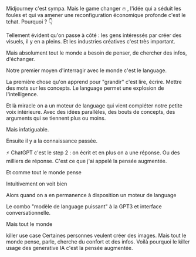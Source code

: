 
Midjourney c'est sympa. Mais le game changer 🔥 , l'idée qui a séduit les foules et qui va amener une reconfiguration économique profonde c'est le tchat. Pourquoi ? 👇

Tellement évident qu'on passe à côté  : les gens intéressés par créer des visuels, il y en a pleins.  Et les industries créatives c'est très important. 

Mais absolument tout le monde a besoin de penser, de chercher des infos, d'échanger. 

Notre premier moyen d'interragir avec le monde c'est le language. 

La première chose qu'on apprend pour "grandir" c'est lire, écrire. Mettre des mots sur les concepts. Le language permet une explosion de l'intelligence.  

Et là miracle on a un moteur de language qui vient compléter notre petite voix intérieure. Avec des idées parallèles, des bouts de concepts, des arguments qui se tiennent plus ou moins. 

Mais infatiguable. 



Ensuite il y a la connaissance passée. 

⚡️ ChatGPT c'est le step 2 : on écrit et en plus on a une réponse. Ou des milliers de réponse. C'est ce que j'ai appelé la pensée augmentée. 

Et comme tout le monde pense 

Intuitivement on voit bien 

Alors quand on a en permanence à disposition un moteur de language 


Le combo "modèle de language puissant" à la GPT3 et interface conversationnelle. 

Mais tout le monde 

killer use case Certaines personnes veulent créer des images. Mais tout le monde pense, parle, cherche du confort et des infos. Voilà pourquoi le killer usage des generative IA c'est la pensée augmentée. 



  